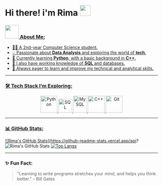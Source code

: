 # Hi there! i'm Rima <img src="https://github.com/TheDudeThatCode/TheDudeThatCode/blob/master/Assets/Hi.gif" width="35" />

<p align="center">
<a href="https://www.linkedin.com/in/rima-hatami" target="blank">


### <img src="https://github.com/TheDudeThatCode/TheDudeThatCode/blob/master/Assets/Developer.gif" width="45" /> About Me:
- 👩‍💻 A 2nd-year Computer Science student.
- 💡 Passionate about **Data Analysis** and exploring the world of **tech**.
- 🐍 Currently learning **Python**, with a basic background in **C++**.
- 🧠 I also have working knowledge of **SQL** and databases.
- 🚀 Always eager to learn and improve my technical and analytical skills.

---

### 🛠️ Tech Stack I’m Exploring:

<p align="center">
      <img src="https://www.vectorlogo.zone/logos/python/python-icon.svg" alt="Python" width="55" height="55"/>
      <img src="https://www.vectorlogo.zone/logos/sqlite/sqlite-icon.svg" alt="SQL" width="45" height="45"/>
      <img src="https://www.vectorlogo.zone/logos/mysql/mysql-icon.svg" alt="MySQL" width="45" height="55"/>
      <img src="https://www.vectorlogo.zone/logos/cplusplus/cplusplus-icon.svg" alt="C++" width="55" height="55"/>
      <img src="https://www.vectorlogo.zone/logos/git-scm/git-scm-icon.svg" alt="Git" width="55" height="55"/>
</p>

---

### 📊 GitHub Stats:

![Rima's GitHub Stats](https://github-readme-stats.vercel.app/api?
![Rima's GitHub Stats](https://github-readme-stats.vercel.app/api?username=rimahatami&show_icons=true&theme=radical)
[![Top Langs](https://github-readme-stats.vercel.app/api/top-langs/?username=rimahatami&layout=compact&theme=radical)](https://github.com/anuraghazra/github-readme-stats)


---

### ✨ Fun Fact:
> "Learning to write programs stretches your mind, and helps you think better." – Bill Gates
